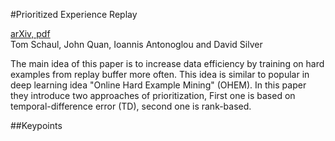 #Prioritized Experience Replay

[arXiv, pdf](https://arxiv.org/pdf/1511.05952v4.pdf)  
Tom Schaul, John Quan, Ioannis Antonoglou and David Silver

The main idea of this paper is to increase data efficiency by training on hard examples from replay buffer more often. This idea is similar to popular in deep learning idea "Online Hard Example Mining" (OHEM). In this paper they introduce two approaches of prioritization, First one is based on temporal-difference error (TD), second one is rank-based.

##Keypoints
